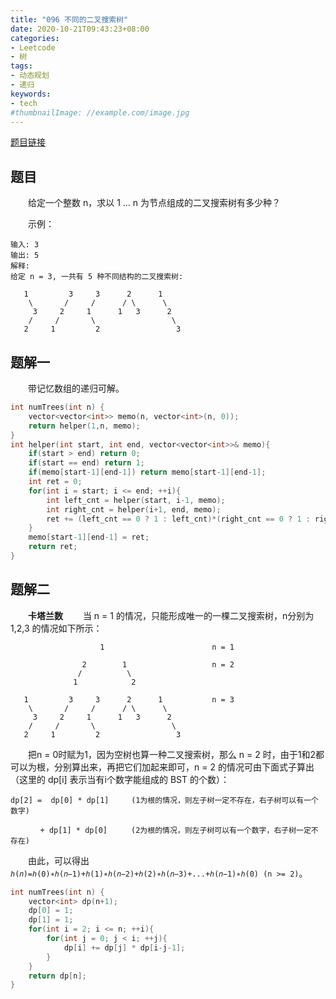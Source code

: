 ```yaml
---
title: "096 不同的二叉搜索树"
date: 2020-10-21T09:43:23+08:00
categories:
- Leetcode
- 树
tags:
- 动态规划
- 递归
keywords:
- tech
#thumbnailImage: //example.com/image.jpg
---
```

[题目链接](https://leetcode-cn.com/problems/unique-binary-search-trees/)
<!--more-->
## 题目
　　给定一个整数 n，求以 1 ... n 为节点组成的二叉搜索树有多少种？

　　示例：
```
输入: 3
输出: 5
解释:
给定 n = 3, 一共有 5 种不同结构的二叉搜索树:

   1         3     3      2      1
    \       /     /      / \      \
     3     2     1      1   3      2
    /     /       \                 \
   2     1         2                 3
```

## 题解一
　　带记忆数组的递归可解。

```cpp
int numTrees(int n) {
    vector<vector<int>> memo(n, vector<int>(n, 0));
    return helper(1,n, memo);
}
int helper(int start, int end, vector<vector<int>>& memo){
    if(start > end) return 0;
    if(start == end) return 1;
    if(memo[start-1][end-1]) return memo[start-1][end-1];
    int ret = 0;
    for(int i = start; i <= end; ++i){
        int left_cnt = helper(start, i-1, memo);
        int right_cnt = helper(i+1, end, memo);
        ret += (left_cnt == 0 ? 1 : left_cnt)*(right_cnt == 0 ? 1 : right_cnt);
    }
    memo[start-1][end-1] = ret;
    return ret;
}
```

## 题解二
　　**卡塔兰数**
　　当 n = 1 的情况，只能形成唯一的一棵二叉搜索树，n分别为 1,2,3 的情况如下所示：
```
                    1                        n = 1

                2        1                   n = 2
               /          \
              1            2

   1         3     3      2      1           n = 3
    \       /     /      / \      \
     3     2     1      1   3      2
    /     /       \                 \
   2     1         2                 3
```

　　把n = 0时赋为1，因为空树也算一种二叉搜索树，那么 n = 2 时，由于1和2都可以为根，分别算出来，再把它们加起来即可，n = 2 的情况可由下面式子算出（这里的 dp[i] 表示当有i个数字能组成的 BST 的个数）：
```
dp[2] =  dp[0] * dp[1]　　　(1为根的情况，则左子树一定不存在，右子树可以有一个数字)

　　　　+ dp[1] * dp[0]　　  (2为根的情况，则左子树可以有一个数字，右子树一定不存在)
```

　　由此，可以得出`ℎ(𝑛)=ℎ(0)∗ℎ(𝑛−1)+ℎ(1)∗ℎ(𝑛−2)+ℎ(2)∗ℎ(𝑛−3)+...+ℎ(𝑛−1)∗ℎ(0) (n >= 2)`。

```cpp
int numTrees(int n) {
    vector<int> dp(n+1);
    dp[0] = 1;
    dp[1] = 1;
    for(int i = 2; i <= n; ++i){
        for(int j = 0; j < i; ++j){
            dp[i] += dp[j] * dp[i-j-1];
        }
    }
    return dp[n];
}
```